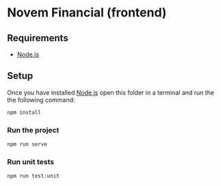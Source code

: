 # Novem Financial (frontend)

## Requirements

- [Node.js](https://nodejs.org)

## Setup

Once you have installed [Node.js](https://nodejs.org) open this folder in a terminal and run the the following command:

```bash
npm install
```

### Run the project

```bash
npm run serve
```

### Run unit tests

```bash
npm run test:unit
```
